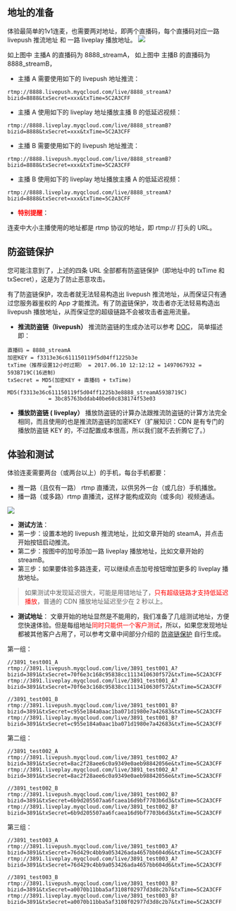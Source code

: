 ## 地址的准备
体验最简单的1v1连麦，也需要两对地址，即两个直播码，每个直播码对应一路 livepush 推流地址 和 一路 liveplay 播放地址。
![](http://imgcache.tce.fsphere.cn/image/mc.qcloudimg.com/static/img/fd615ac85e949617752130afd91b41a4/image.png)

如上图中 主播A 的直播码为 8888_streamA， 如上图中 主播B 的直播码为 8888_streamB，

- 主播 A 需要使用如下的 livepush 地址推流：
 
`rtmp://8888.livepush.myqcloud.com/live/8888_streamA?bizid=8888&txSecret=xxx&txTime=5C2A3CFF`

- 主播 A 使用如下的 liveplay 地址播放主播 B 的低延迟视频：

`rtmp://8888.liveplay.myqcloud.com/live/8888_streamB?bizid=8888&txSecret=xxx&txTime=5C2A3CFF`

- 主播 B 需要使用如下的 livepush 地址推流：

`rtmp://8888.livepush.myqcloud.com/live/8888_streamB?bizid=8888&txSecret=xxx&txTime=5C2A3CFF`

- 主播 B 使用如下的 liveplay 地址播放主播 A 的低延迟视频：

`rtmp://8888.liveplay.myqcloud.com/live/8888_streamA?bizid=8888&txSecret=xxx&txTime=5C2A3CFF`

- <font color='red'>**特别提醒**</font>：

连麦中大小主播使用的地址都是 rtmp 协议的地址，即 rtmp:// 打头的 URL。
<a name="txsecret">&nbsp;</a>
## 防盗链保护 
您可能注意到了，上述的四条 URL 全部都有防盗链保护（即地址中的 txTime 和 txSecret），这是为了防止恶意攻击。

有了防盗链保护，攻击者就无法轻易构造出 livepush 推流地址，从而保证只有通过您服务器鉴权的 App 才能推流。有了防盗链保护，攻击者亦无法轻易构造出 livepush 播放地址，从而保证您的超级链路不会被攻击者盗用流量。

- **推流防盗链（livepush）**
推流防盗链的生成办法可以参考 [DOC](http://tce.fsphere.cn/document/product/454/7915#.E9.98.B2.E7.9B.97.E9.93.BE.E7.9A.84.E8.AE.A1.E7.AE.97.EF.BC.9F5)， 简单描述即：
```
直播码 = 8888_streamA
加密KEY = f3313e36c611150119f5d04ff1225b3e
txTime（推荐设置12小时过期） = 2017.06.10 12:12:12 = 1497067932 = 593B719C(16进制)
txSecret = MD5(加密KEY + 直播码 + txTime) 
             = MD5(f3313e36c611150119f5d04ff1225b3e8888_streamA593B719C) 
             = 3bc85763bddab40be60c838174f53e03
```

- **播放防盗链 ( liveplay）**
播放防盗链的计算办法跟推流防盗链的计算方法完全相同，而且使用的也是推流防盗链的加密KEY（扩展知识：CDN 是有专门的播放防盗链 KEY 的，不过配置成本很高，所以我们就不去折腾它了。）

## 体验和测试
体验连麦需要两台（或两台以上）的手机，每台手机都要：
- 推一路（且仅有一路） rtmp 直播流，以供另外一台（或几台）手机播放。
- 播一路（或多路）rtmp 直播流，这样才能构成双向（或多向）视频通话。

![](http://imgcache.tce.fsphere.cn/image/mc.qcloudimg.com/static/img/56eec150834927ffba770bcd55779ff3/image.png)

- **测试方法**：
- 第一步：设置本地的 livepush 推流地址，比如文章开始的 steamA，并点击开始按钮启动推流。
- 第二步：按图中的加号添加一路 liveplay 播放地址，比如文章开始的 streamB。
- 第三步：如果要体验多路连麦，可以继续点击加号按钮增加更多的 liveplay 播放地址。

> 如果测试中发现延迟很大，可能是用错地址了，<font color='red'>只有超级链路才支持低延迟播放</font>，普通的 CDN 播放地址延迟至少在 2 秒以上。

- **测试地址**：
文章开始的地址显然是不能用的，我们准备了几组测试地址，方便您快速体验。但是每组地址<font color='red'>同时只能供一个客户测试</font>，所以，如果您发现地址都被其他客户占用了，可以参考文章中间部分介绍的 <a href="#txsecret">防盗链保护</a> 自行生成。

第一组：
```
//3891_test001_A
rtmp://3891.livepush.myqcloud.com/live/3891_test001_A?bizid=3891&txSecret=70f6e3c168c95838cc1113410630f572&txTime=5C2A3CFF
rtmp://3891.liveplay.myqcloud.com/live/3891_test001_A?bizid=3891&txSecret=70f6e3c168c95838cc1113410630f572&txTime=5C2A3CFF

//3891_test001_B
rtmp://3891.livepush.myqcloud.com/live/3891_test001_B?bizid=3891&txSecret=c955e184a0aac1ba071d1980e7a42683&txTime=5C2A3CFF
rtmp://3891.liveplay.myqcloud.com/live/3891_test001_B?bizid=3891&txSecret=c955e184a0aac1ba071d1980e7a42683&txTime=5C2A3CFF
```

第二组：
```
//3891_test002_A
rtmp://3891.livepush.myqcloud.com/live/3891_test002_A?bizid=3891&txSecret=8ac2f28aee6c0a9349e0aeb98842056e&txTime=5C2A3CFF
rtmp://3891.liveplay.myqcloud.com/live/3891_test002_A?bizid=3891&txSecret=8ac2f28aee6c0a9349e0aeb98842056e&txTime=5C2A3CFF

//3891_test002_B
rtmp://3891.livepush.myqcloud.com/live/3891_test002_B?bizid=3891&txSecret=6b9d205507aa6fcaea16d9bf7703b6d3&txTime=5C2A3CFF
rtmp://3891.liveplay.myqcloud.com/live/3891_test002_B?bizid=3891&txSecret=6b9d205507aa6fcaea16d9bf7703b6d3&txTime=5C2A3CFF
```

第三组：
```
//3891_test003_A
rtmp://3891.livepush.myqcloud.com/live/3891_test003_A?bizid=3891&txSecret=76d429c4bb9a053426ada4657bb604d6&txTime=5C2A3CFF
rtmp://3891.liveplay.myqcloud.com/live/3891_test003_A?bizid=3891&txSecret=76d429c4bb9a053426ada4657bb604d6&txTime=5C2A3CFF

//3891_test003_B
rtmp://3891.livepush.myqcloud.com/live/3891_test003_B?bizid=3891&txSecret=a0070b11bba5af3108f02977d3d8c2b7&txTime=5C2A3CFF
rtmp://3891.liveplay.myqcloud.com/live/3891_test003_B?bizid=3891&txSecret=a0070b11bba5af3108f02977d3d8c2b7&txTime=5C2A3CFF
```




